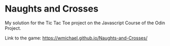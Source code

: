 # Naughts and Crosses

My solution for the Tic Tac Toe project on the Javascript Course of the Odin Project. 

Link to the game: https://wmichael.github.io/Naughts-and-Crosses/

